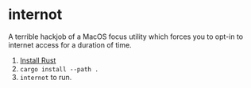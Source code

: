# internot
A terrible hackjob of a MacOS focus utility which forces you to opt-in to internet access for a duration of time.

1. [Install Rust](https://www.rust-lang.org/tools/install)
2. `cargo install --path .`
3. `internot` to run.


